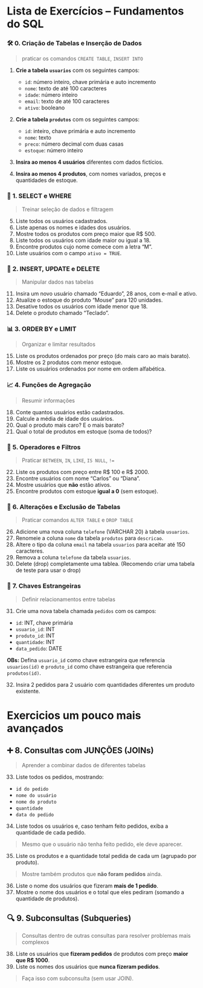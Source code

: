 # **Lista de Exercícios – Fundamentos do SQL**


### 🛠️ **0. Criação de Tabelas e Inserção de Dados**

> praticar os comandos `CREATE TABLE`, `INSERT INTO`

1. **Crie a tabela `usuarios`** com os seguintes campos:

   * `id`: número inteiro, chave primária e auto incremento
   * `nome`: texto de até 100 caracteres
   * `idade`: número inteiro
   * `email`: texto de até 100 caracteres
   * `ativo`: booleano

2. **Crie a tabela `produtos`** com os seguintes campos:

   * `id`: inteiro, chave primária e auto incremento
   * `nome`: texto
   * `preco`: número decimal com duas casas
   * `estoque`: número inteiro

3. **Insira ao menos 4 usuários** diferentes com dados fictícios.

4. **Insira ao menos 4 produtos**, com nomes variados, preços e quantidades de estoque.


### 🔎 **1. SELECT e WHERE**

> Treinar seleção de dados e filtragem

5. Liste todos os usuários cadastrados.
6. Liste apenas os nomes e idades dos usuários.
7. Mostre todos os produtos com preço maior que R\$ 500.
8. Liste todos os usuários com idade maior ou igual a 18.
9. Encontre produtos cujo nome comece com a letra “M”.
10. Liste usuários com o campo `ativo = TRUE`.


### 🧪 **2. INSERT, UPDATE e DELETE**

> Manipular dados nas tabelas

11. Insira um novo usuário chamado “Eduardo”, 28 anos, com e-mail e ativo.
12. Atualize o estoque do produto “Mouse” para 120 unidades.
13. Desative todos os usuários com idade menor que 18.
14. Delete o produto chamado “Teclado”.


### 📊 **3. ORDER BY e LIMIT**

> Organizar e limitar resultados

15. Liste os produtos ordenados por preço (do mais caro ao mais barato).
16. Mostre os 2 produtos com menor estoque.
17. Liste os usuários ordenados por nome em ordem alfabética.


### 📈 **4. Funções de Agregação**

> Resumir informações

18. Conte quantos usuários estão cadastrados.
19. Calcule a média de idade dos usuários.
20. Qual o produto mais caro? E o mais barato?
21. Qual o total de produtos em estoque (soma de todos)?


### 🔄 **5. Operadores e Filtros**

> Praticar `BETWEEN`, `IN`, `LIKE`, `IS NULL`, `!=`

22. Liste os produtos com preço entre R\$ 100 e R\$ 2000.
23. Encontre usuários com nome “Carlos” ou “Diana”.
24. Mostre usuários que **não** estão ativos.
25. Encontre produtos com estoque **igual a 0** (sem estoque).


### 🧱 **6. Alterações e Exclusão de Tabelas**

> Praticar comandos `ALTER TABLE` e `DROP TABLE`

26. Adicione uma nova coluna `telefone` (VARCHAR 20) à tabela `usuarios`.
27. Renomeie a coluna `nome` da tabela `produtos` para `descricao`.
28. Altere o tipo da coluna `email` na tabela `usuarios` para aceitar até 150 caracteres.
29. Remova a coluna `telefone` da tabela `usuarios`.
30. Delete (drop) completamente uma tablea. (Recomendo criar uma tabela de teste para usar o drop)


### 🔐 **7. Chaves Estrangeiras**

> Definir relacionamentos entre tabelas

31. Crie uma nova tabela chamada `pedidos` com os campos:

* `id`: INT, chave primária
* `usuario_id`: INT
* `produto_id`: INT
* `quantidade`: INT
* `data_pedido`: DATE

**OBs:**
Defina `usuario_id` como chave estrangeira que referencia `usuarios(id)` e `produto_id` como chave estrangeira que referencia `produtos(id)`.

32. Insira 2 pedidos para 2 usuário com quantidades diferentes um produto existente.

# Exercicios um pouco mais avançados

## ➕ **8. Consultas com JUNÇÕES (JOINs)**

> Aprender a combinar dados de diferentes tabelas

33. Liste todos os pedidos, mostrando:

* `id do pedido`
* `nome do usuário`
* `nome do produto`
* `quantidade`
* `data do pedido`

34. Liste todos os usuários e, caso tenham feito pedidos, exiba a quantidade de cada pedido.

> Mesmo que o usuário não tenha feito pedido, ele deve aparecer.

35. Liste os produtos e a quantidade total pedida de cada um (agrupado por produto).

> Mostre também produtos que **não foram pedidos** ainda.

36. Liste o nome dos usuários que fizeram **mais de 1 pedido**.
37. Mostre o nome dos usuários e o total que eles pediram (somando a quantidade de produtos).


## 🔍 **9. Subconsultas (Subqueries)**

> Consultas dentro de outras consultas para resolver problemas mais complexos

38. Liste os usuários que **fizeram pedidos** de produtos com preço **maior que R\$ 1000**.
39. Liste os nomes dos usuários que **nunca fizeram pedidos**.

> Faça isso com subconsulta (sem usar JOIN).
